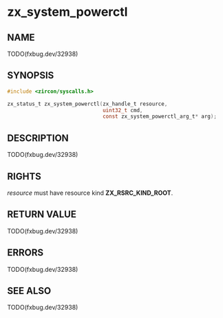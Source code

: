 # zx_system_powerctl

## NAME

<!-- Contents of this heading updated by update-docs-from-fidl, do not edit. -->

TODO(fxbug.dev/32938)

## SYNOPSIS

<!-- Contents of this heading updated by update-docs-from-fidl, do not edit. -->

```c
#include <zircon/syscalls.h>

zx_status_t zx_system_powerctl(zx_handle_t resource,
                               uint32_t cmd,
                               const zx_system_powerctl_arg_t* arg);
```

## DESCRIPTION

TODO(fxbug.dev/32938)

## RIGHTS

<!-- Contents of this heading updated by update-docs-from-fidl, do not edit. -->

*resource* must have resource kind **ZX_RSRC_KIND_ROOT**.

## RETURN VALUE

TODO(fxbug.dev/32938)

## ERRORS

TODO(fxbug.dev/32938)

## SEE ALSO


TODO(fxbug.dev/32938)
